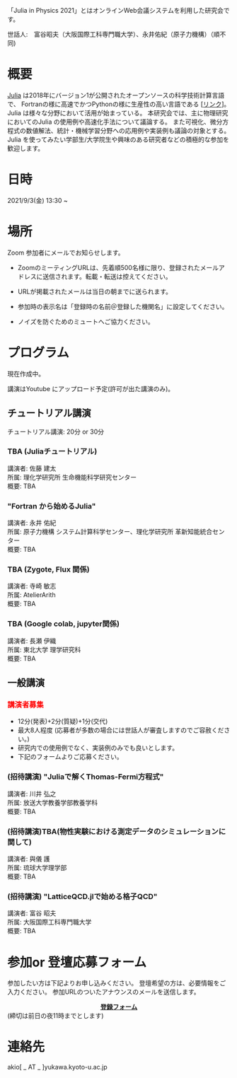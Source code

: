 「Julia in Physics 2021」とはオンラインWeb会議システムを利用した研究会です。

世話人:　富谷昭夫（大阪国際工科専門職大学）、永井佑紀（原子力機構）（順不同)

# 概要
[Julia](https://julialang.org/) は2018年にバージョン1が公開されたオープンソースの科学技術計算言語で、
Fortranの様に高速でかつPythonの様に生産性の高い言語である [[リンク](https://www.geidai.ac.jp/~marui/julialang/why_we_created_julia/index.html)]。
Julia は様々な分野において活用が始まっている。
本研究会では、主に物理研究においてのJulia の使用例や高速化手法について議論する。
また可視化、微分方程式の数値解法、統計・機械学習分野への応用例や実装例も議論の対象とする。
Julia を使ってみたい学部生/大学院生や興味のある研究者などの積極的な参加を歓迎します。

# 日時
2021/9/3(金)
13:30 ~ 

# 場所
Zoom 参加者にメールでお知らせします。

* ZoomのミーティングURLは、先着順500名様に限り、登録されたメールアドレスに送信されます。転載・転送は控えてください。
* URLが掲載されたメールは当日の朝までに送られます。

* 参加時の表示名は「登録時の名前＠登録した機関名」に設定してください。
* ノイズを防ぐためのミュートへご協力ください。

# プログラム
現在作成中。

講演はYoutube にアップロード予定(許可が出た講演のみ)。

## チュートリアル講演
チュートリアル講演: 20分 or 30分

### TBA (Juliaチュートリアル)
講演者: 佐藤 建太 <br>
所属: 理化学研究所 生命機能科学研究センター <br>
概要: TBA <br> 

### "Fortran から始めるJulia"
講演者: 永井 佑紀 <br>
所属: 原子力機構 システム計算科学センター、理化学研究所 革新知能統合センター<br>
概要: TBA <br> 

### TBA (Zygote, Flux 関係)
講演者: 寺崎 敏志 <br>
所属: AtelierArith <br> 
概要: TBA <br> 

### TBA (Google colab, jupyter関係)
講演者: 長瀬 伊織 <br>
所属: 東北大学 理学研究科 <br> 
概要: TBA <br> 

## 一般講演

### <font color="red">講演者募集</font>
- 12分(発表)+2分(質疑)+1分(交代)
- 最大8人程度 (応募者が多数の場合には世話人が審査しますのでご容赦ください。)
- 研究内での使用例でなく、実装例のみでも良いとします。
- 下記のフォームよりご応募ください。

### (招待講演) "Juliaで解くThomas-Fermi方程式"
講演者: 川井 弘之 <br>
所属: 放送大学教養学部教養学科 <br>
概要: TBA <br> 

### (招待講演)TBA(物性実験における測定データのシミュレーションに関して)
講演者: 與儀 護 <br>
所属: 琉球大学理学部 <br>
概要: TBA <br> 

### (招待講演) "LatticeQCD.jlで始める格子QCD"
講演者: 富谷 昭夫<br>
所属: 大阪国際工科専門職大学 <br>
概要: TBA <br>

# 参加or 登壇応募フォーム

参加したい方は下記よりお申し込みください。
登壇希望の方は、必要情報をご入力ください。
参加URLのついたアナウンスのメールを送信します。<br>
 
<center>
<b>
<a href="https://docs.google.com/forms/d/e/1FAIpQLSeZFI5S7xPB9LpY_72m1EGJQrnyFoXN2lrNj6sXep8iETjFPQ/viewform">登録フォーム</a>
</b>
<br>
</center>
(締切は前日の夜11時までとします)

# 連絡先

akio[ _ AT _ ]yukawa.kyoto-u.ac.jp




